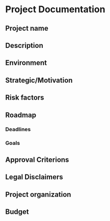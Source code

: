 # Project Documentation

## Project name

## Description

## Environment

## Strategic/Motivation

## Risk factors

## Roadmap

### Deadlines

### Goals

## Approval Criterions

## Legal Disclaimers

## Project organization

## Budget